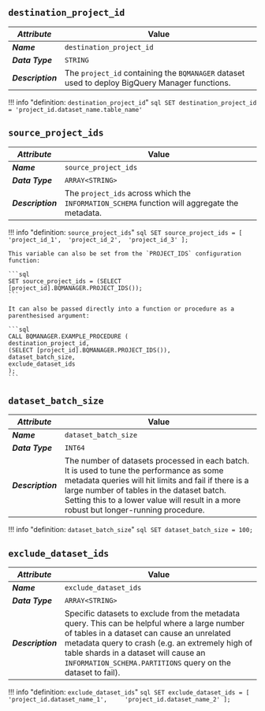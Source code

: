 ## **`destination_project_id`**
_**Attribute**_ | Value
--- | ---
_**Name**_ | `destination_project_id`
_**Data Type**_ | `STRING`
_**Description**_ | The `project_id` containing the `BQMANAGER` dataset used to deploy BigQuery Manager functions.

!!! info "definition: `destination_project_id`"
    ```sql
    SET destination_project_id = 'project_id.dataset_name.table_name'
    ```

## **`source_project_ids`**
_**Attribute**_ | Value
--- | ---
_**Name**_ | `source_project_ids`
_**Data Type**_ | `ARRAY<STRING>`
_**Description**_ | The `project_ids` across which the `INFORMATION_SCHEMA` function will aggregate the metadata.

!!! info "definition: `source_project_ids`"
    ```sql
    SET source_project_ids = [
    'project_id_1', 
    'project_id_2', 
    'project_id_3'
    ];
    ```
    
    This variable can also be set from the `PROJECT_IDS` configuration function:
    
    ```sql
    SET source_project_ids = (SELECT [project_id].BQMANAGER.PROJECT_IDS());
    ```

    It can also be passed directly into a function or procedure as a parenthesised argument:
    
    ```sql
    CALL BQMANAGER.EXAMPLE_PROCEDURE (
    destination_project_id,
    (SELECT [project_id].BQMANAGER.PROJECT_IDS()), 
    dataset_batch_size, 
    exclude_dataset_ids
    );
    ```


## **`dataset_batch_size`**
_**Attribute**_ | Value
--- | ---
_**Name**_ | `dataset_batch_size`
_**Data Type**_ | `INT64`
_**Description**_ | The number of datasets processed in each batch. It is used to tune the performance as some metadata queries will hit limits and fail if there is a large number of tables in the dataset batch. Setting this to a lower value will result in a more robust but longer-running procedure.

!!! info "definition: `dataset_batch_size`"
    ```sql
    SET dataset_batch_size = 100;
    ```

## **`exclude_dataset_ids`**
_**Attribute**_ | Value
--- | ---
_**Name**_ | `exclude_dataset_ids`
_**Data Type**_ | `ARRAY<STRING>`
_**Description**_ | Specific datasets to exclude from the metadata query.  This can be helpful where a large number of tables in a dataset can cause an unrelated metadata query to crash (e.g. an extremely high of table shards in a dataset will cause an `INFORMATION_SCHEMA.PARTITIONS` query on the dataset to fail).

!!! info "definition: `exclude_dataset_ids`"
    ```sql
    SET exclude_dataset_ids = [
    'project_id.dataset_name_1',    
    'project_id.dataset_name_2'
    ];
    ```
